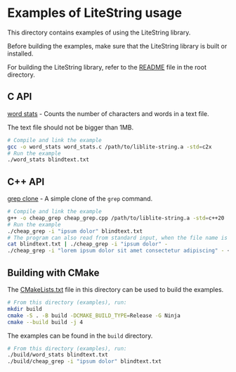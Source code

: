 # Examples of LiteString usage

This directory contains examples of using the LiteString library.

Before building the examples, make sure that the LiteString library is built or installed.

For building the LiteString library, refer to the [README](../README.md) file in the root directory.

## C API

[word stats](./word_stats.c) - Counts the number of characters and words in a text file.

The text file should not be bigger than 1MB.

```bash
# Compile and link the example
gcc -o word_stats word_stats.c /path/to/liblite-string.a -std=c2x
# Run the example
./word_stats blindtext.txt
```

## C++ API

[grep clone](./cheap_grep.cpp) - A simple clone of the `grep` command.

```bash
# Compile and link the example
g++ -o cheap_grep cheap_grep.cpp /path/to/liblite-string.a -std=c++20
# Run the example
./cheap_grep -i "ipsum dolor" blindtext.txt
# The program can also read from standard input, when the file name is replaced with a hyphen
cat blindtext.txt | ./cheap_grep -i "ipsum dolor" -
./cheap_grep -i "lorem ipsum dolor sit amet consectetur adipiscing" - < blindtext.txt
```

## Building with CMake

The [CMakeLists.txt](./CMakeLists.txt) file in this directory can be used to build the examples.

```bash
# From this directory (examples), run:
mkdir build
cmake -S . -B build -DCMAKE_BUILD_TYPE=Release -G Ninja
cmake --build build -j 4
```

The examples can be found in the `build` directory.

```bash
# From this directory (examples), run:
./build/word_stats blindtext.txt
./build/cheap_grep -i "ipsum dolor" blindtext.txt
```
